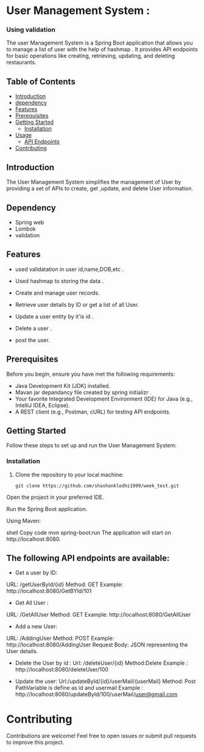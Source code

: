 
# User Management System :
### Using validation 

The user  Management System is a Spring Boot application that allows you to manage a list of user with the help of hashmap . It provides API endpoints for basic operations like creating, retrieving, updating, and deleting restaurants.

## Table of Contents

- [Introduction](#introduction)
- [dependency](#dependency)
- [Features](#features)
- [Prerequisites](#prerequisites)
- [Getting Started](#getting-started)
  - [Installation](#installation)
- [Usage](#usage)
  - [API Endpoints](#api-endpoints)
- [Contributing](#contributing)


## Introduction

The User  Management System simplifies the management of User by providing a set of APIs to create, get ,update, and delete User information.

## Dependency
- Spring web 
- Lombok
- validation
## Features
-  used validatation in user id,name,DOB,etc .
- Used hashmap to storing the data .

- Create and manage user records.
- Retrieve user details by ID or get a list of all User.
- Update a user entity by it'is id  .
- Delete a user .
- post the user.

## Prerequisites

Before you begin, ensure you have met the following requirements:

- Java Development Kit (JDK) installed.
- Mavan jar depandancy file created by spring initializr .
- Your favorite Integrated Development Environment (IDE) for Java (e.g., IntelliJ IDEA, Eclipse).
- A REST client (e.g., Postman, cURL) for testing API endpoints.

## Getting Started

Follow these steps to set up and run the  User Management System:

### Installation

1. Clone the repository to your local machine:

   ```shell
   git clone https://github.com/shashanklodhi1999/week_test.git
Open the project in your preferred IDE.

Run the Spring Boot application.

Using Maven:

shell
Copy code
mvn spring-boot:run
The application will start on http://localhost:8080.

 ## The following API endpoints are available:

- Get a user by ID:

URL: /getUserById/{id}
Method: GET
Example: http://localhost:8080/GetBYId/101

- Get All User :

URL: /GetAllUser
Method: GET
Example: http://localhost:8080/GetAllUser

-  Add a new User:

URL: /AddingUser
Method: POST
Example: http://localhost:8080/AddingUser
Request Body: JSON representing the User details.

- Delete the User by id :
Url: /deleteUser/{id}
Method:Delete
Example : http://localhost:8080/deleteUser/100

- Update the user:
Url:/updateById/{id}/userMail/{userMail}
Method: Post
PathVariable  is define as id and usermail 
Example : http://localhost:8080/updateById/100/userMail/user@gmail.com

# Contributing
Contributions are welcome! Feel free to open issues or submit pull requests to improve this project.






